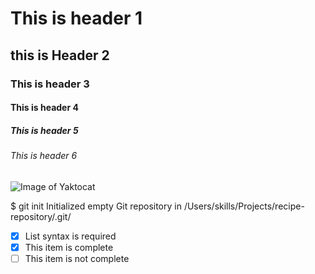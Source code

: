 # This is header 1
## this is Header 2
### This is header 3
#### This is header 4
##### This is header 5
###### This is header 6


![Image of Yaktocat](https://octodex.github.com/images/yaktocat.png)

$ git init
Initialized empty Git repository in /Users/skills/Projects/recipe-repository/.git/


- [x] List syntax is required
- [x] This item is complete
- [ ] This item is not complete
